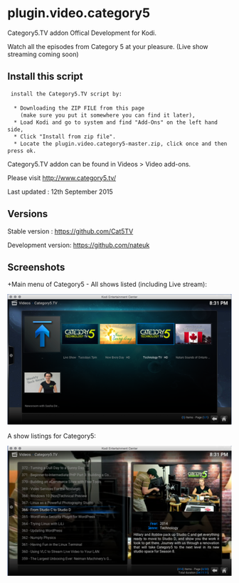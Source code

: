# plugin.video.category5
Category5.TV addon Offical Development for Kodi.

Watch all the episodes from Category 5 at your pleasure. (Live show streaming coming soon)

## Install this script

     install the Category5.TV script by:
     
      * Downloading the ZIP FILE from this page
        (make sure you put it somewhere you can find it later),
      * Load Kodi and go to system and find "Add-Ons" on the left hand side,
      * Click "Install from zip file".
      * Locate the plugin.video.category5-master.zip, click once and then press ok.

Category5.TV addon can be found in Videos > Video add-ons.
       

Please visit http://www.category5.tv/

Last updated : 12th September 2015

## Versions

Stable version : https://github.com/Cat5TV

Development version: https://github.com/nateuk

## Screenshots

+Main menu of Category5 - All shows listed (including Live stream):
 
![Main menu of Category5 - All shows listed including Live stream](resources/media/screenshots/mainscreen.png?raw=true)

A show listings for Category5:

![A show listings for Category5](resources/media/screenshots/mediaview.png?raw=true)


